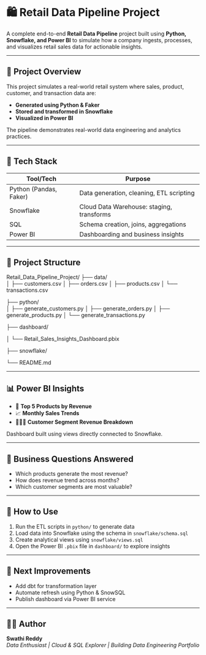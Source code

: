# 🛍️ Retail Data Pipeline Project

A complete end-to-end **Retail Data Pipeline** project built using **Python, Snowflake, and Power BI** to simulate how a company ingests, processes, and visualizes retail sales data for actionable insights.

---

## 📌 Project Overview

This project simulates a real-world retail system where sales, product, customer, and transaction data are:
- **Generated using Python & Faker**
- **Stored and transformed in Snowflake**
- **Visualized in Power BI**

The pipeline demonstrates real-world data engineering and analytics practices.

---

## 🧰 Tech Stack

| Tool/Tech     | Purpose                                  |
|--------------|-------------------------------------------|
| Python (Pandas, Faker) | Data generation, cleaning, ETL scripting     |
| Snowflake     | Cloud Data Warehouse: staging, transforms |
| SQL           | Schema creation, joins, aggregations     |
| Power BI      | Dashboarding and business insights       |

---

## 📁 Project Structure

Retail_Data_Pipeline_Project/
├── data/                        
│   ├── customers.csv
│   ├── orders.csv
│   ├── products.csv
│   └── transactions.csv

├── python/                      
│   ├── generate_customers.py
│   ├── generate_orders.py
│   ├── generate_products.py
│   └── generate_transactions.py

├── dashboard/

│   └── Retail_Sales_Insights_Dashboard.pbix     

├── snowflake/                   

└── README.md     

---

## 📊 Power BI Insights

- 🧸 **Top 5 Products by Revenue**  
- 📈 **Monthly Sales Trends**  
- 🧑‍🤝‍🧑 **Customer Segment Revenue Breakdown**

Dashboard built using views directly connected to Snowflake.

---

## 🧠 Business Questions Answered

- Which products generate the most revenue?
- How does revenue trend across months?
- Which customer segments are most valuable?

---

## 🚀 How to Use

1. Run the ETL scripts in `python/` to generate data
2. Load data into Snowflake using the schema in `snowflake/schema.sql`
3. Create analytical views using `snowflake/views.sql`
4. Open the Power BI `.pbix` file in `dashboard/` to explore insights

---

## 🏁 Next Improvements

- Add dbt for transformation layer
- Automate refresh using Python & SnowSQL
- Publish dashboard via Power BI service

---

## 👩‍💻 Author

**Swathi Reddy**  
_Data Enthusiast | Cloud & SQL Explorer | Building Data Engineering Portfolio_


               
